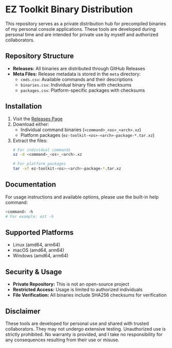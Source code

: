 # EZ Toolkit Binary Distribution

This repository serves as a private distribution hub for precompiled binaries of my personal console applications. These tools are developed during personal time and are intended for private use by myself and authorized collaborators.

## Repository Structure
- **Releases:** All binaries are distributed through GitHub Releases
- **Meta Files:** Release metadata is stored in the `meta` directory:
  - `cmds.csv`: Available commands and their descriptions
  - `binaries.csv`: Individual binary files with checksums
  - `packages.csv`: Platform-specific packages with checksums

## Installation
1. Visit the [Releases Page](https://github.com/elvinzeng/ez-toolkit-bin/releases)
2. Download either:
   - Individual command binaries (`<command>_<os>_<arch>.xz`)
   - Platform packages (`ez-toolkit-<os>-<arch>-package-*.tar.xz`)
3. Extract the files:
   ```bash
   # For individual commands
   xz -d <command>_<os>_<arch>.xz

   # For platform packages
   tar -xf ez-toolkit-<os>-<arch>-package-*.tar.xz
   ```

## Documentation
For usage instructions and available options, please use the built-in help command:
```bash
<command> -h
# For example: ezt -h
```

## Supported Platforms
- Linux (amd64, arm64)
- macOS (amd64, arm64)
- Windows (amd64, arm64)

## Security & Usage
- **Private Repository:** This is not an open-source project
- **Restricted Access:** Usage is limited to authorized individuals
- **File Verification:** All binaries include SHA256 checksums for verification

## Disclaimer
These tools are developed for personal use and shared with trusted collaborators. They may not undergo extensive testing. Unauthorized use is strictly prohibited. No warranty is provided, and I take no responsibility for any consequences resulting from their use or misuse.

